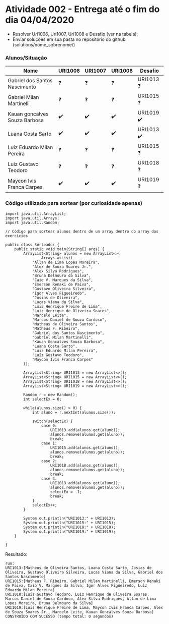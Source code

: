 # Atividade 002 - Entrega até o fim do dia 04/04/2020

- Resolver Uri1006, Uri1007, Uri1008 e Desafio (ver na tabela);
- Enviar soluções em sua pasta no repositório do github (solutions/nome_sobrenome/)

### Alunos/Situação

| Nome  | URI1006 | URI1007  | URI1008 | Desafio |
| ------------- | ------------- | ------------- | ------------- | ------------- |
| Gabriel dos Santos Nascimento | :question: | :question: | :question: | URI1013 :question: |
| Gabriel Milan Martinelli | :question: | :question: | :question: | URI1015 :question: |
| Kauan goncalves Souza Barbosa | :heavy_check_mark: | :heavy_check_mark: | :heavy_check_mark: | URI1019 :heavy_check_mark: |
| Luana Costa Sarto | :heavy_check_mark: | :heavy_check_mark: | :heavy_check_mark: | URI1013 :heavy_check_mark: |
| Luiz Eduardo Milan Pereira | :question: | :question: | :question: | URI1015 :question: |
| Luíz Gustavo Teodoro | :question: | :question: | :question: | URI1018 :question: |
| Maycon Ivis Franca Carpes | :heavy_check_mark: | :heavy_check_mark: | :heavy_check_mark: | URI1019 :question: |

### Código utilizado para sortear (por curiosidade apenas)

```
import java.util.ArrayList;
import java.util.Arrays;
import java.util.Random;

// Código para sortear alunos dentro de um array dentro do array dos exercícios

public class Sorteador {
    public static void main(String[] args) {
        ArrayList<String> alunos = new ArrayList<>(
                Arrays.asList(
            "Allan de Lima Lopes Moreira",
            "Alex de Souza Soares Jr.",
            "Alex Silva Rodrigues",
            "Bruna Delmouro da Silva",
            "Caio V. Marques da Silva",
            "Emerson Renaki de Paiva",
            "Gustavo Oliveira Silveira",
            "Igor Alves Figueiredo",
            "Josias de Oliveira",
            "Lucas Viana da Silva",
            "Luis Henrique Freire de Lima",
            "Luiz Henrique de Oliveira Soares",
            "Marcelo Leite",
            "Marcos Daniel de Souza Cardoso",
            "Matheus de Oliveira Santos",
            "Matheus F. Ribeiro",
            "Gabriel dos Santos Nascimento",
            "Gabriel Milan Martinelli",
            "Kauan Goncalves Souza Barbosa",
            "Luana Costa Sarto",
            "Luiz Eduardo Milan Pereira",
            "Luíz Gustavo Teodoro",
            "Maycon Ivis Franca Carpes"            
        ));
        
        ArrayList<String> URI1013 = new ArrayList<>();
        ArrayList<String> URI1015 = new ArrayList<>();
        ArrayList<String> URI1018 = new ArrayList<>();
        ArrayList<String> URI1019 = new ArrayList<>();
        
        Random r = new Random();
        int selectEx = 0;
        
        while(alunos.size() > 0) {
            int aluno = r.nextInt(alunos.size());
            
            switch(selectEx) {
                case 0:
                    URI1013.add(alunos.get(aluno));
                    alunos.remove(alunos.get(aluno));
                    break;
                case 1:
                    URI1015.add(alunos.get(aluno));
                    alunos.remove(alunos.get(aluno));
                    break;
                case 2:
                    URI1018.add(alunos.get(aluno));
                    alunos.remove(alunos.get(aluno));
                    break;
                case 3:
                    URI1019.add(alunos.get(aluno));
                    alunos.remove(alunos.get(aluno));                    
                    selectEx = -1;
                    break;
            }
            selectEx++;
        }
        
        System.out.println("URI1013:" + URI1013);
        System.out.println("URI1015:" + URI1015);
        System.out.println("URI1018:" + URI1018);
        System.out.println("URI1019:" + URI1019);
    }
        
}
```

Resultado:

```
run:
URI1013:[Matheus de Oliveira Santos, Luana Costa Sarto, Josias de Oliveira, Gustavo Oliveira Silveira, Lucas Viana da Silva, Gabriel dos Santos Nascimento]
URI1015:[Matheus F. Ribeiro, Gabriel Milan Martinelli, Emerson Renaki de Paiva, Caio V. Marques da Silva, Igor Alves Figueiredo, Luiz Eduardo Milan Pereira]
URI1018:[Luíz Gustavo Teodoro, Luiz Henrique de Oliveira Soares, Marcos Daniel de Souza Cardoso, Alex Silva Rodrigues, Allan de Lima Lopes Moreira, Bruna Delmouro da Silva]
URI1019:[Luis Henrique Freire de Lima, Maycon Ivis Franca Carpes, Alex de Souza Soares Jr., Marcelo Leite, Kauan Goncalves Souza Barbosa]
CONSTRUÍDO COM SUCESSO (tempo total: 0 segundos)
```
